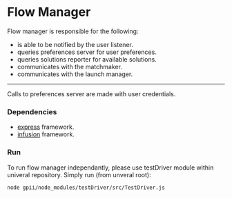 Flow Manager
===

Flow manager is responsible for the following:

- is able to be notified by the user listener.
- queries preferences server for user preferences.
- queries solutions reporter for available solutions.
- communicates with the matchmaker.
- communicates with the launch manager.

---
Calls to preferences server are made with user credentials. 

### Dependencies

- [express](http://expressjs.com/) framework.
- [infusion](https://github.com/fluid-project/infusion) framework.

### Run

To run flow manager independantly, please use testDriver module within univeral repository. Simply run (from unveral root):

    node gpii/node_modules/testDriver/src/TestDriver.js